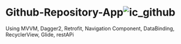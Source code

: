 # Github-Repository-App![ic_github](https://user-images.githubusercontent.com/33069294/175173880-a5424ae1-e7de-4ccc-838f-782be602f267.svg)
Using MVVM, Dagger2, Retrofit, Navigation Component, DataBinding, RecyclerView, Glide, restAPi
